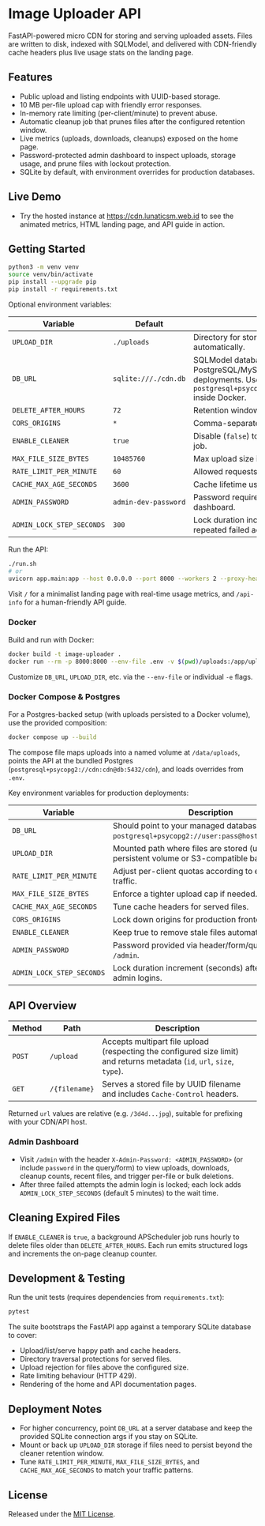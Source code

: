 # Image Uploader API

FastAPI-powered micro CDN for storing and serving uploaded assets. Files are written to disk, indexed with SQLModel, and delivered with CDN-friendly cache headers plus live usage stats on the landing page.

## Features
- Public upload and listing endpoints with UUID-based storage.
- 10&nbsp;MB per-file upload cap with friendly error responses.
- In-memory rate limiting (per-client/minute) to prevent abuse.
- Automatic cleanup job that prunes files after the configured retention window.
- Live metrics (uploads, downloads, cleanups) exposed on the home page.
- Password-protected admin dashboard to inspect uploads, storage usage, and prune files with lockout protection.
- SQLite by default, with environment overrides for production databases.

## Live Demo
- Try the hosted instance at https://cdn.lunaticsm.web.id to see the animated metrics, HTML landing page, and API guide in action.

## Getting Started

```bash
python3 -m venv venv
source venv/bin/activate
pip install --upgrade pip
pip install -r requirements.txt
```

Optional environment variables:

| Variable | Default | Description |
|----------|---------|-------------|
| `UPLOAD_DIR` | `./uploads` | Directory for stored files. Created automatically. |
| `DB_URL` | `sqlite:///./cdn.db` | SQLModel database URL. Use PostgreSQL/MySQL for multi-worker deployments. Use `postgresql+psycopg2://user:pass@host:5432/db` inside Docker. |
| `DELETE_AFTER_HOURS` | `72` | Retention window for the cleaner job. |
| `CORS_ORIGINS` | `*` | Comma-separated list of allowed origins. |
| `ENABLE_CLEANER` | `true` | Disable (`false`) to skip scheduling the cleanup job. |
| `MAX_FILE_SIZE_BYTES` | `10485760` | Max upload size in bytes (default 10 MB). |
| `RATE_LIMIT_PER_MINUTE` | `60` | Allowed requests per client per minute. |
| `CACHE_MAX_AGE_SECONDS` | `3600` | Cache lifetime used for served files. |
| `ADMIN_PASSWORD` | `admin-dev-password` | Password required to access the `/admin` dashboard. |
| `ADMIN_LOCK_STEP_SECONDS` | `300` | Lock duration increment (in seconds) after repeated failed admin logins. |

Run the API:

```bash
./run.sh
# or
uvicorn app.main:app --host 0.0.0.0 --port 8000 --workers 2 --proxy-headers
```

Visit `/` for a minimalist landing page with real-time usage metrics, and `/api-info` for a human-friendly API guide.

### Docker

Build and run with Docker:

```bash
docker build -t image-uploader .
docker run --rm -p 8000:8000 --env-file .env -v $(pwd)/uploads:/app/uploads image-uploader
```

Customize `DB_URL`, `UPLOAD_DIR`, etc. via the `--env-file` or individual `-e` flags.

### Docker Compose & Postgres

For a Postgres-backed setup (with uploads persisted to a Docker volume), use the provided composition:

```bash
docker compose up --build
```

The compose file maps uploads into a named volume at `/data/uploads`, points the API at the bundled Postgres (`postgresql+psycopg2://cdn:cdn@db:5432/cdn`), and loads overrides from `.env`.

Key environment variables for production deployments:

| Variable | Description |
|----------|-------------|
| `DB_URL` | Should point to your managed database, e.g. `postgresql+psycopg2://user:pass@host:5432/dbname`. |
| `UPLOAD_DIR` | Mounted path where files are stored (use a persistent volume or S3-compatible backend). |
| `RATE_LIMIT_PER_MINUTE` | Adjust per-client quotas according to expected traffic. |
| `MAX_FILE_SIZE_BYTES` | Enforce a tighter upload cap if needed. |
| `CACHE_MAX_AGE_SECONDS` | Tune cache headers for served files. |
| `CORS_ORIGINS` | Lock down origins for production frontends. |
| `ENABLE_CLEANER` | Keep true to remove stale files automatically. |
| `ADMIN_PASSWORD` | Password provided via header/form/query for `/admin`. |
| `ADMIN_LOCK_STEP_SECONDS` | Lock duration increment (seconds) after failed admin logins. |

## API Overview

| Method | Path | Description |
|--------|------|-------------|
| `POST` | `/upload` | Accepts multipart file upload (respecting the configured size limit) and returns metadata (`id`, `url`, `size`, `type`). |
| `GET` | `/{filename}` | Serves a stored file by UUID filename and includes `Cache-Control` headers. |

Returned `url` values are relative (e.g. `/3d4d...jpg`), suitable for prefixing with your CDN/API host.

### Admin Dashboard
- Visit `/admin` with the header `X-Admin-Password: <ADMIN_PASSWORD>` (or include `password` in the query/form) to view uploads, downloads, cleanup counts, recent files, and trigger per-file or bulk deletions.
- After three failed attempts the admin login is locked; each lock adds `ADMIN_LOCK_STEP_SECONDS` (default 5 minutes) to the wait time.

## Cleaning Expired Files

If `ENABLE_CLEANER` is `true`, a background APScheduler job runs hourly to delete files older than `DELETE_AFTER_HOURS`. Each run emits structured logs and increments the on-page cleanup counter.

## Development & Testing

Run the unit tests (requires dependencies from `requirements.txt`):

```bash
pytest
```

The suite bootstraps the FastAPI app against a temporary SQLite database to cover:
- Upload/list/serve happy path and cache headers.
- Directory traversal protections for served files.
- Upload rejection for files above the configured size.
- Rate limiting behaviour (HTTP 429).
- Rendering of the home and API documentation pages.

## Deployment Notes
- For higher concurrency, point `DB_URL` at a server database and keep the provided SQLite connection args if you stay on SQLite.
- Mount or back up `UPLOAD_DIR` storage if files need to persist beyond the cleaner retention window.
- Tune `RATE_LIMIT_PER_MINUTE`, `MAX_FILE_SIZE_BYTES`, and `CACHE_MAX_AGE_SECONDS` to match your traffic patterns.

## License

Released under the [MIT License](LICENSE).
